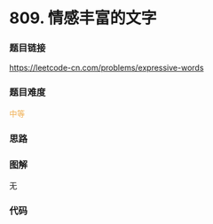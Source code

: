 # 809. 情感丰富的文字

### 题目链接

https://leetcode-cn.com/problems/expressive-words

### 题目难度

<font color=#F0AD4E>中等</font>

### 思路



### 图解

无

### 代码

```python
```